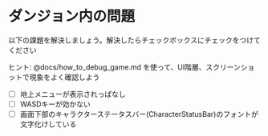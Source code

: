 # ダンジョン内の問題

以下の課題を解決しましょう。解決したらチェックボックスにチェックをつけてください

ヒント: @docs/how_to_debug_game.md を使って、UI階層、スクリーンショットで現象をよく確認しよう

* [ ] 地上メニューが表示されっぱなし
* [ ] WASDキーが効かない
* [ ] 画面下部のキャラクターステータスバー(CharacterStatusBar)のフォントが文字化けしている
